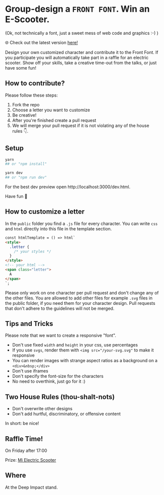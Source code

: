 # Group-design a `FRONT FONT`. Win an E-Scooter.

(Ok, not technically a font, just a sweet mess of web code and graphics :-) )

🌐 Check out the latest version [here!](https://front-font.deep-impact.now.sh)

Design your own customized character and contribute it to the Front Font. If you participate you will automatically take part in a raffle for an electric scooter. Show off your skills, take a creative time-out from the talks, or just have some fun!

## How to contribute?

Please follow these steps:

1. Fork the repo
1. Choose a letter you want to customize
1. Be creative!
1. After you're finished create a pull request
1. We will merge your pull request if it is not violating any of the house rules 👇.

## Setup

```sh
yarn
## or "npm install"

yarn dev
## or "npm run dev"
```

For the best dev preview open http://localhost:3000/dev.html.

Have fun 🎉

## How to customize a letter

In the `public` folder you find a `.js` file for every character. You can write `css` and `html` directly into this file in the template section.

```html
const htmlTemplate = () => html`
<style>
  .letter {
    /* your styles */
  }
</style>
<!-- your html -->
<span class="letter">
  A
</span>
`;
```

Please only work on one character per pull request and don't change any of the other files. You are allowed to add other files for example `.svg` files in the public folder, if you need them for your character design. Pull requests that don't adhere to the guidelines will not be merged.

## Tips and Tricks

Please note that we want to create a responsive "font".

- Don't use fixed `width` and `height` in your css, use percentages
- If you use `svgs`, render them with `<img src="/your-svg.svg"` to make it responsive
- You can render images with strange aspect ratios as a background on a `<div>&nbsp;</div>`
- Don't use iframes
- Don't specify the font-size for the characters
- No need to overthink, just go for it :)

## Two House Rules (thou-shalt-nots)

- Don't overwrite other designs
- Don't add hurtful, discriminatory, or offensive content

In short: be nice!

## Raffle Time!

On Friday after 17:00

Prize: [Mi Electric Scooter](https://www.mi.com/global/mi-electric-scooter/)

## Where

At the Deep Impact stand.
